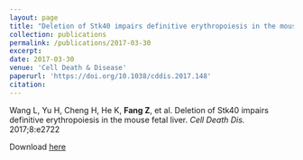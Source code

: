 ```yaml
---
layout: page
title: "Deletion of Stk40 impairs definitive erythropoiesis in the mouse fetal liver"
collection: publications
permalink: /publications/2017-03-30
excerpt: 
date: 2017-03-30
venue: 'Cell Death & Disease'
paperurl: 'https://doi.org/10.1038/cddis.2017.148'
citation: 
---
```


Wang L, Yu H, Cheng H, He K, **Fang Z**, et al. Deletion of Stk40 impairs definitive erythropoiesis in the mouse fetal liver. *Cell Death Dis.* 2017;8:e2722

Download [here](https://doi.org/10.1038/cddis.2017.148)